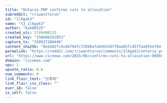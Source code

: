 ```yaml
---
title: "Ontario PNP confirms cuts to allocation"
subreddit: "r/iwanttorun"
id: "1l6gak3"
name: "t3_1l6gak3"
author: "kyk00525"
created_utc: 1749400133
created_key: "250608162853"
capture_ts: "250927160446"
content_sha256: "8e2e02fc4cd4794fcf2096afa9eb53d770aa65fcd57faa9554704fb51e9b4347"
permalink: "https://reddit.com/r/iwanttorun/comments/1l6gak3/ontario_pnp_confirms_cuts_to_allocation/"
url: "https://www.cicnews.com/2025/06/confirms-cuts-to-allocation-0656098.html#:~:text=There%20are%20fewer%20spots%20available,due%20to%20this%20reduced%20allocation."
domain: "cicnews.com"
ups: 1
upvote_ratio: 0.6
num_comments: 0
link_flair_text: "分享帖"
link_flair_css_class: ""
over_18: false
is_self: false
---
```


